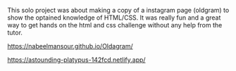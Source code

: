 This solo project was about making a copy of a instagram page (oldgram) to show the optained knowledge of HTML/CSS. It was really fun and a great way to get hands on the html and css challenge without any help from the tutor. 

https://nabeelmansour.github.io/Oldagram/

https://astounding-platypus-142fcd.netlify.app/

